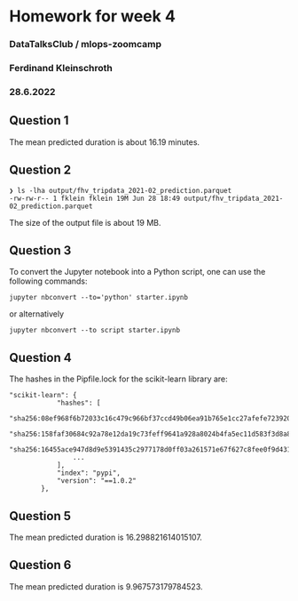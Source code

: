 # Homework for week 4

###  DataTalksClub / mlops-zoomcamp
### Ferdinand Kleinschroth
### 28.6.2022

## Question 1

The mean predicted duration is about 16.19 minutes.

## Question 2

```console
❯ ls -lha output/fhv_tripdata_2021-02_prediction.parquet 
-rw-rw-r-- 1 fklein fklein 19M Jun 28 18:49 output/fhv_tripdata_2021-02_prediction.parquet
```
The size of the output file is about 19 MB.
 

 ## Question 3

To convert the Jupyter notebook into a Python script, one can use the following commands:
```console
jupyter nbconvert --to='python' starter.ipynb
``` 
or alternatively
```console
jupyter nbconvert --to script starter.ipynb
``` 


 ## Question 4

The hashes in the Pipfile.lock for the scikit-learn library are:
```
"scikit-learn": {
            "hashes": [
                "sha256:08ef968f6b72033c16c479c966bf37ccd49b06ea91b765e1cc27afefe723920b",
                "sha256:158faf30684c92a78e12da19c73feff9641a928a8024b4fa5ec11d583f3d8a87",
                "sha256:16455ace947d8d9e5391435c2977178d0ff03a261571e67f627c8fee0f9d431a",
                ...
            ],
            "index": "pypi",
            "version": "==1.0.2"
        },
```


 ## Question 5

The mean predicted duration is 16.298821614015107.


 ## Question 6

 The mean predicted duration is 9.967573179784523.




